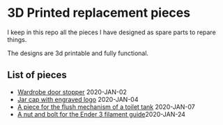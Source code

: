 # 3D Printed replacement pieces

I keep in this repo all the pieces I have designed as spare parts to repare things.

The designs are 3d printable and fully functional.


## List of pieces

* [Wardrobe door stopper](wardrobe_door_stopper) 2020-JAN-02
* [Jar cap with engraved logo](jar_cap) 2020-JAN-04
* [A piece for the flush mechanism of a toilet tank](wc_flush) 2020-JAN-07
* [A nut and bolt for the Ender 3 filament guide](nut_bolt_filament_guide)2020-JAN-24

